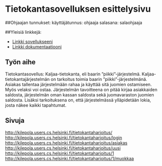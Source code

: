 ﻿# Tietokantasovelluksen esittelysivu

##Ohjaajan tunnukset:
käyttäjätunnus: ohjaaja
salasana: salaohjaaja

##Yleisiä linkkejä:

* [Linkki sovellukseeni](http://kjlepola.users.cs.helsinki.fi/tietokantaharjoitus/)
* [Linkki dokumentaatiooni](https://github.com/makougi/Tsoha-Bootstrap/blob/master/doc/dokumentaatio.pdf)

## Työn aihe
Tietokantasovellus: Kaljaa-tietokanta, eli baarin ”piikki”-järjestelmä. Kaljaa-tietokantajärjestelmän on tarkoitus toimia baarin ”piikki”-järjestelmänä. Asiakas tallentaa
järjestelmään rahaa ja käyttää sitä juomien ostamiseen. Myös velaksi voi ostaa.
Järjestelmän tavoitteena on pitää kirjaa asiakkaiden saldosta, järjestelmän oman kassan saldosta
sekä juomavaraston juomien saldosta. Lisäksi tarkoituksena on, että järjestelmässä ylläpidetään
lokia, josta näkee kaikki tapahtumat.

## Sivuja
http://kjlepola.users.cs.helsinki.fi/tietokantaharjoitus/
http://kjlepola.users.cs.helsinki.fi/tietokantaharjoitus/login
http://kjlepola.users.cs.helsinki.fi/tietokantaharjoitus/asiakas
http://kjlepola.users.cs.helsinki.fi/tietokantaharjoitus/uusi
http://kjlepola.users.cs.helsinki.fi/tietokantaharjoitus/1
http://kjlepola.users.cs.helsinki.fi/tietokantaharjoitus/1/muokkaa


